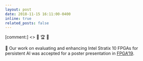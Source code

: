 ```yaml
---
layout: post
date: 2018-11-15 16:11:00-0400
inline: true
related_posts: false
---
```


[comment:] <> 📜 🏆 🎉

📜 Our work on evaluating and enhancing Intel Stratix 10 FPGAs for persistent AI was accepted for a poster presentation in [FPGA’19](https://www.isfpga.org/past/fpga2019/).
